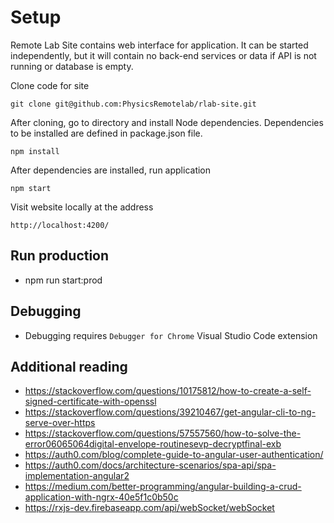 # Setup

Remote Lab Site contains web interface for application. It can be started independently, but it will contain no back-end services or data if API is not running or database is empty.

Clone code for site
```
git clone git@github.com:PhysicsRemotelab/rlab-site.git
```

After cloning, go to directory and install Node dependencies. Dependencies to be installed are defined in package.json file.
```
npm install
```

After dependencies are installed, run application
```
npm start
```

Visit website locally at the address
```
http://localhost:4200/
```

## Run production
* npm run start:prod

## Debugging
* Debugging requires `Debugger for Chrome` Visual Studio Code extension

## Additional reading
* https://stackoverflow.com/questions/10175812/how-to-create-a-self-signed-certificate-with-openssl
* https://stackoverflow.com/questions/39210467/get-angular-cli-to-ng-serve-over-https
* https://stackoverflow.com/questions/57557560/how-to-solve-the-error06065064digital-envelope-routinesevp-decryptfinal-exb
* https://auth0.com/blog/complete-guide-to-angular-user-authentication/
* https://auth0.com/docs/architecture-scenarios/spa-api/spa-implementation-angular2
* https://medium.com/better-programming/angular-building-a-crud-application-with-ngrx-40e5f1c0b50c
* https://rxjs-dev.firebaseapp.com/api/webSocket/webSocket
